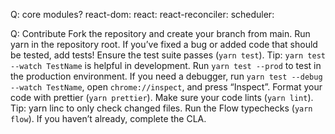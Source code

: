 
Q: core modules?
react-dom: 
react: 
react-reconciler: 
scheduler: 

Q: Contribute
Fork the repository and create your branch from main.
Run yarn in the repository root.
If you’ve fixed a bug or added code that should be tested, add tests!
Ensure the test suite passes (`yarn test`). Tip: `yarn test --watch TestName` is helpful in development.
Run `yarn test --prod` to test in the production environment.
If you need a debugger, run `yarn test --debug --watch TestName`, open `chrome://inspect`, and press “Inspect”.
Format your code with prettier (`yarn prettier`).
Make sure your code lints (`yarn lint`). Tip: yarn linc to only check changed files.
Run the Flow typechecks (`yarn flow`).
If you haven’t already, complete the CLA.


